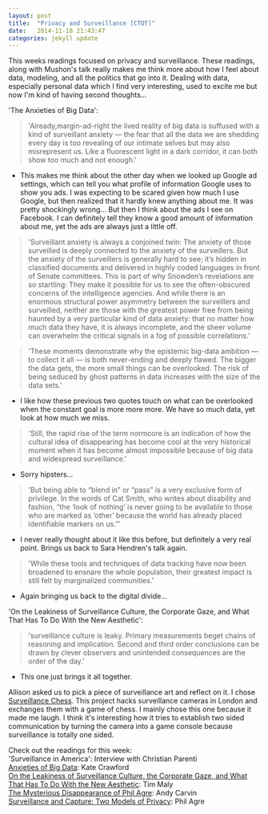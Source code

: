 ```yaml
---
layout: post
title:  "Privacy and Surveillance [CTOT]"
date:   2014-11-18 21:43:47
categories: jekyll update
---
```

This weeks readings focused on privacy and surveillance. These readings, along with Mushon's talk really makes me think more about how I feel about data, modeling, and all the politics that go into it. Dealing with data, especially personal data which I find very interesting, used to excite me but now I'm kind of having second thoughts...

'The Anxieties of Big Data':  

>'Already,margin-ad-right the lived reality of big data is suffused with a kind of surveillant anxiety — the fear that all the data we are shedding every day is too revealing of our intimate selves but may also misrepresent us. Like a fluorescent light in a dark corridor, it can both show too much and not enough.'

- This makes me think about the other day when we looked up Google ad settings, which can tell you what profile of information Google uses to show you ads. I was expecting to be scared given how much I use Google, but then realized that it hardly knew anything about me. It was pretty shockingly wrong... But then I think about the ads I see on Facebook. I can definitely tell they know a good amount of information about me, yet the ads are always just a little off.

>'Surveillant anxiety is always a conjoined twin: The anxiety of those surveilled is deeply connected to the anxiety of the surveillers. But the anxiety of the surveillers is generally hard to see; it’s hidden in classified documents and delivered in highly coded languages in front of Senate committees. This is part of why Snowden’s revelations are so startling: They make it possible for us to see the often-obscured concerns of the intelligence agencies. And while there is an enormous structural power asymmetry between the surveillers and surveilled, neither are those with the greatest power free from being haunted by a very particular kind of data anxiety: that no matter how much data they have, it is always incomplete, and the sheer volume can overwhelm the critical signals in a fog of possible correlations.'

>'These moments demonstrate why the epistemic big-data ambition — to collect it all — is both never-ending and deeply flawed. The bigger the data gets, the more small things can be overlooked. The risk of being seduced by ghost patterns in data increases with the size of the data sets.'

- I like how these previous two quotes touch on what can be overlooked when the constant goal is more more more. We have so much data, yet look at how much we miss. 

>'Still, the rapid rise of the term normcore is an indication of how the cultural idea of disappearing has become cool at the very historical moment when it has become almost impossible because of big data and widespread surveillance.'

- Sorry hipsters...

>'But being able to “blend in” or “pass” is a very exclusive form of privilege. In the words of Cat Smith, who writes about disability and fashion, “the ‘look of nothing’ is never going to be available to those who are marked as ‘other’ because the world has already placed identifiable markers on us.”'

- I never really thought about it like this before, but definitely a very real point. Brings us back to Sara Hendren's talk again.

>'While these tools and techniques of data tracking have now been broadened to ensnare the whole population, their greatest impact is still felt by marginalized communities.'

- Again bringing us back to the digital divide...

'On the Leakiness of Surveillance Culture, the Corporate Gaze, and What That Has To Do With the New Aesthetic':  

>'surveillance culture is leaky. Primary measurements beget chains of reasoning and implication. Second and third order conclusions can be drawn by clever observers and unintended consequences are the order of the day.'

- This one just brings it all together.

Allison asked us to pick a piece of surveillance art and reflect on it. I chose [Surveillance Chess](http://chess.bitnik.org/about.html). This project hacks surveillance cameras in London and exchanges them with a game of chess. I mainly chose this one because it made me laugh. I think it's interesting how it tries to establish two sided communication by turning the camera into a game console because surveillance is totally one sided.

Check out the readings for this week:  
'Surveillance in America': Interview with Christian Parenti    
[Anxieties of Big Data](http://thenewinquiry.com/essays/the-anxieties-of-big-data/): Kate Crawford  
[On the Leakiness of Surveillance Culture, the Corporate Gaze, and What That Has To Do With the New Aesthetic](http://quietbabylon.com/2012/on-the-leakiness-of-surveillance-culture-the-corporate-gaze-and-what-that-has-to-do-with-the-new-aesthetic/): Tim Maly  
[The Mysterious Disappearance of Phil Agre](http://quietbabylon.com/2012/on-the-leakiness-of-surveillance-culture-the-corporate-gaze-and-what-that-has-to-do-with-the-new-aesthetic/): Andy Carvin  
[Surveillance and Capture: Two Models of Privacy](http://www.asounder.org/resources/agre_surveillance.pdf): Phil Agre  





